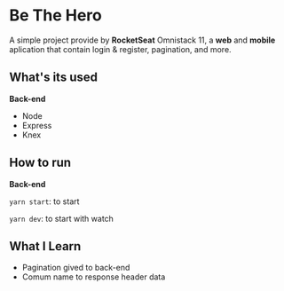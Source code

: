 # Be The Hero

A simple project provide by **RocketSeat** Omnistack 11, a **web** and **mobile** aplication that contain login & register, pagination, and more.

## What's its used

**Back-end**
- Node
- Express
- Knex


## How to run

**Back-end**

`yarn start`: to start

`yarn dev`: to start with watch


## What I Learn

- Pagination gived to back-end
- Comum name to response header data